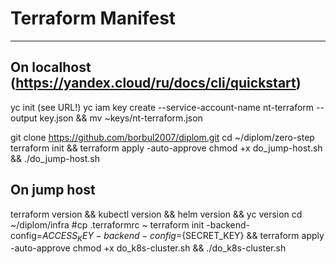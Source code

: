 # Terraform Manifest
----
## On localhost (https://yandex.cloud/ru/docs/cli/quickstart)
yc init (see URL!)
yc iam key create --service-account-name nt-terraform --output key.json && mv ~keys/nt-terraform.json

git clone https://github.com/borbul2007/diplom.git
cd ~/diplom/zero-step
terraform init && terraform apply -auto-approve
chmod +x do_jump-host.sh && ./do_jump-host.sh

## On jump host
terraform version && kubectl version && helm version && yc version
cd ~/diplom/infra
#cp .terraformrc ~
terraform init -backend-config=${ACCESS_KEY} -backend-config=${SECRET_KEY} && terraform apply -auto-approve
chmod +x do_k8s-cluster.sh && ./do_k8s-cluster.sh
